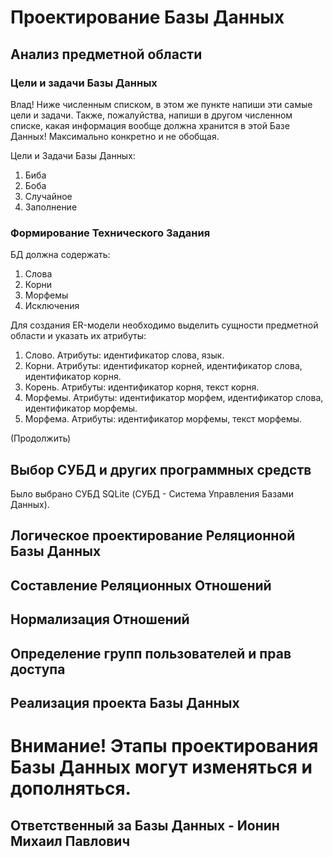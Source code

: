 # Проектирование Базы Данных

## Анализ предметной области

### Цели и задачи Базы Данных

Влад! Ниже численным списком, в этом же пункте напиши эти самые цели и задачи. Также, пожалуйства, напиши в другом численном списке, какая информация вообще должна хранится в этой Базе Данных! Максимально конкретно и не обобщая.

Цели и Задачи Базы Данных:
1. Биба
2. Боба
3. Случайное
4. Заполнение

### Формирование Технического Задания

БД должна содержать:

1. Слова
2. Корни
3. Морфемы
4. Исключения

Для создания ER-модели необходимо выделить сущности предметной области и указать их атрибуты:

1. Слово. Атрибуты: идентификатор слова, язык.
2. Корни. Атрибуты: идентификатор корней, идентификатор слова, идентификатор корня.
3. Корень. Атрибуты: идентификатор корня, текст корня.
4. Морфемы. Атрибуты: идентификатор морфем, идентификатор слова, идентификатор морфемы.
5. Морфема. Атрибуты: идентификатор морфемы, текст морфемы.

(Продолжить)

## Выбор СУБД и других программных средств

Было выбрано СУБД SQLite (СУБД - Система Управления Базами Данных).

## Логическое проектирование Реляционной Базы Данных

## Составление Реляционных Отношений

## Нормализация Отношений

## Определение групп пользователей и прав доступа

## Реализация проекта Базы Данных

# Внимание! Этапы проектирования Базы Данных могут изменяться и дополняться.

## Ответственный за Базы Данных - Ионин Михаил Павлович
